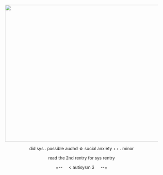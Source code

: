 <p align="center">
<img width="606" height="450" src="https://i.postimg.cc/K8tnJs3q/Untitled101-20230910165956.png"> 
<p align="center"> did sys . possible audhd ☆
        social anxiety ++ . minor
<p align="center"> read the 2nd rentry for sys rentry
<p align="center"> =--⠀⠀< autisysm 3⠀⠀--=
